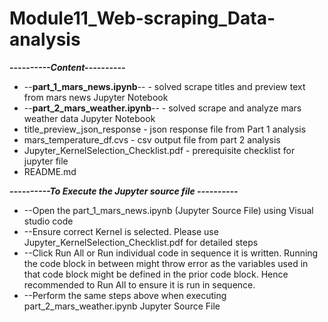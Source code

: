 # Module11_Web-scraping_Data-analysis<br>

*************----------Content----------*************<br>
* --**part_1_mars_news.ipynb**-- - solved scrape titles and preview text from mars news Jupyter Notebook
* --**part_2_mars_weather.ipynb**-- - solved scrape and analyze mars weather data Jupyter Notebook 
* title_preview_json_response - json response file from Part 1 analysis
* mars_temperature_df.cvs - csv output file from part 2 analysis
* Jupyter_KernelSelection_Checklist.pdf - prerequisite checklist for jupyter file
* README.md

*************----------To Execute the Jupyter source file ----------*************<br>

* --Open the part_1_mars_news.ipynb (Jupyter Source File) using Visual studio code
* --Ensure correct Kernel is selected. Please use Jupyter_KernelSelection_Checklist.pdf for detailed steps
* --Click Run All or Run individual code in sequence it is written. Running the code block in between might throw error as the variables used in that code block might be defined in the prior code block. Hence recommended to Run All to ensure it is run in sequence.
* --Perform the same steps above when executing part_2_mars_weather.ipynb Jupyter Source File
